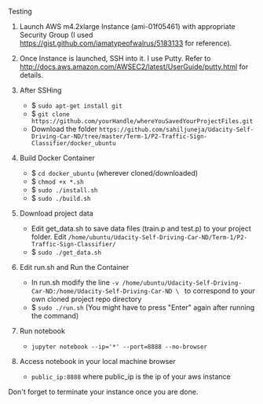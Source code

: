Testing

1. Launch AWS m4.2xlarge Instance (ami-01f05461) with appropriate Security Group (I used https://gist.github.com/iamatypeofwalrus/5183133 for reference). 
 
2. Once Instance is launched, SSH into it. I use Putty. Refer to http://docs.aws.amazon.com/AWSEC2/latest/UserGuide/putty.html for details.

3. After SSHing
	* $ `sudo apt-get install git`
	* $ `git clone https://github.com/yourHandle/whereYouSavedYourProjectFiles.git`
	* Download the folder `https://github.com/sahiljuneja/Udacity-Self-Driving-Car-ND/tree/master/Term-1/P2-Traffic-Sign-Classifier/docker_ubuntu`

4. Build Docker Container
	* $ `cd docker_ubuntu` (wherever cloned/downloaded)
	* $ `chmod +x *.sh`
	* $ `sudo ./install.sh`
	* $ `sudo ./build.sh`

5. Download project data
	* Edit get_data.sh to save data files (train.p and test.p) to your project folder. Edit `/home/ubuntu/Udacity-Self-Driving-Car-ND/Term-1/P2-Traffic-Sign-Classifier/`
	* $ `sudo ./get_data.sh`

6. Edit run.sh and Run the Container
	* In run.sh modify the line `-v /home/ubuntu/Udacity-Self-Driving-Car-ND:/home/Udacity-Self-Driving-Car-ND \ ` to correspond to your own cloned project repo directory
	* $ `sudo ./run.sh` (You might have to press "Enter" again after running the command)

7. Run notebook
	* `jupyter notebook --ip='*' --port=8888 --no-browser`

8. Access notebook in your local machine browser
	* `public_ip:8888` where public_ip is the ip of your aws instance

Don't forget to terminate your instance once you are done.

